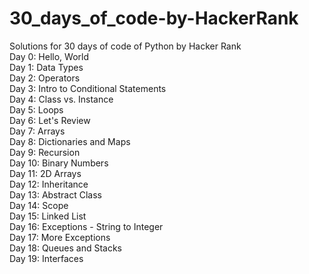 # 30_days_of_code-by-HackerRank
Solutions for 30 days of code of Python by Hacker Rank <br />
Day 0: Hello, World <br />
Day 1: Data Types <br />
Day 2: Operators <br />
Day 3: Intro to Conditional Statements <br />
Day 4: Class vs. Instance <br />
Day 5: Loops <br />
Day 6: Let's Review <br />
Day 7: Arrays <br />
Day 8: Dictionaries and Maps <br />
Day 9: Recursion <br />
Day 10: Binary Numbers <br />
Day 11: 2D Arrays <br />
Day 12: Inheritance <br />
Day 13: Abstract Class <br />
Day 14: Scope <br />
Day 15: Linked List <br />
Day 16: Exceptions - String to Integer <br />
Day 17: More Exceptions <br />
Day 18: Queues and Stacks <br />
Day 19: Interfaces <br />
